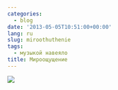 ```yaml
---
categories:
  - blog
date: '2013-05-05T10:51:00+00:00'
lang: ru
slug: miroothuthenie
tags:
  - музыкой навеяло
title: Мироощущение
---
```





[![](http://2.bp.blogspot.com/-KBAC7CUNZ_g/UYYPVTwPHPI/AAAAAAAAAYw/JO0oOu0niAg/s640/all_i_see_are_equations.png)](http://2.bp.blogspot.com/-KBAC7CUNZ_g/UYYPVTwPHPI/AAAAAAAAAYw/JO0oOu0niAg/s1600/all_i_see_are_equations.png)
